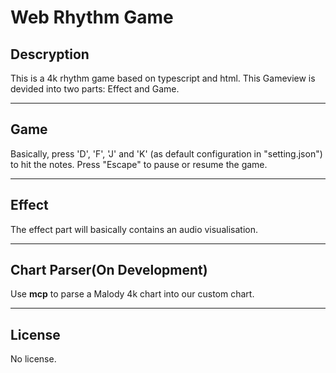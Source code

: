 # Web Rhythm Game

## Descryption

This is a 4k rhythm game based on typescript and html.
This Gameview is devided into two parts: Effect and Game.

---

## Game

Basically, press 'D', 'F', 'J' and 'K' (as default configuration in "setting.json") to hit the notes.
Press "Escape" to pause or resume the game.

---

## Effect

The effect part will basically contains an audio visualisation.

---

## Chart Parser(On Development)

Use **mcp** to parse a Malody 4k chart into our custom chart.

---

## License

No license.
